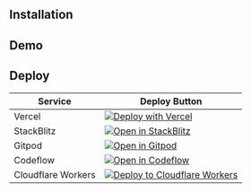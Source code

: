 

## Installation


## Demo

## Deploy
| Service | Deploy Button |
|---------|---------------|
| Vercel | [![Deploy with Vercel](https://vercel.com/button)](https://vercel.com/new/clone?repository-url=https%3A%2F%2Fgithub.com%2Fvercel%2Fnext.js%2Ftree%2Fcanary%2Fexamples%2Fhello-world) |
| StackBlitz | [![Open in StackBlitz](https://developer.stackblitz.com/img/open_in_stackblitz.svg)](https://stackblitz.com/github/___YOUR_PATH___) |
| Gitpod | [![Open in Gitpod](https://gitpod.io/button/open-in-gitpod.svg)](https://gitpod.io/#https://github.com/BloopAI/bloop) |
| Codeflow | [![Open in Codeflow](https://developer.stackblitz.com/img/open_in_codeflow.svg)](https:///pr.new/___GH_ACCOUNT__/___GH_REPOSITORY___) |
| Cloudflare Workers | [![Deploy to Cloudflare Workers](https://deploy.workers.cloudflare.com/button)](https://deploy.workers.cloudflare.com/?url=https://github.com/YOURUSERNAME/YOURREPO) |



